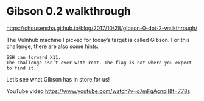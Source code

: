 # Gibson 0.2 walkthrough
https://chousensha.github.io/blog/2017/10/28/gibson-0-dot-2-walkthrough/

The Vulnhub machine I picked for today’s target is called Gibson. For this challenge, there are also some hints:

    SSH can forward X11.
    The challenge isn’t over with root. The flag is not where you expect to find it.

Let’s see what Gibson has in store for us!

YouTube video
https://www.youtube.com/watch?v=o7mFqAcnpjI&t=778s


